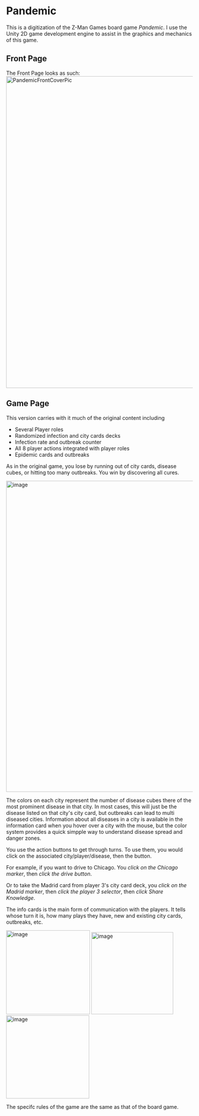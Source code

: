 # Pandemic
This is a digitization of the Z-Man Games board game *Pandemic*. I use the Unity 2D game development engine to assist in the graphics and mechanics of this game. 

## Front Page
The Front Page looks as such:
<img width="840" alt="PandemicFrontCoverPic" src="https://user-images.githubusercontent.com/79670114/184667411-6307ccbc-46e7-4a0a-80a4-64177708fa2b.png">

## Game Page
This version carries with it much of the original content including 
  - Several Player roles
  - Randomized infection and city cards decks
  - Infection rate and outbreak counter
  - All 8 player actions integrated with player roles
  - Epidemic cards and outbreaks
  
As in the original game, you lose by running out of city cards, disease cubes, or hitting too many outbreaks. You win by discovering all cures.

<img width="838" alt="image" src="https://user-images.githubusercontent.com/79670114/184667910-2470b481-de9b-44d2-b565-e7c4def17cc8.png">

The colors on each city represent the number of disease cubes there of the most prominent disease in that city. In most cases, this will just be the disease listed on that city's city card, but outbreaks can lead to multi diseased cities. Information about all diseases in a city is available in the information card when you hover over a city with the mouse, but the color system provides a quick simpple way to understand disease spread and danger zones. 

You use the action buttons to get through turns. To use them, you would click on the associated city/player/disease, then the button.

For example, if you want to drive to Chicago. You *click on the Chicago marker*, then *click the drive button*. 

Or to take the Madrid card from player 3's city card deck, you *click on the Madrid marker*, then *click the player 3 selector*, then *click Share Knowledge*.

The info cards is the main form of communication with the players. It tells whose turn it is, how many plays they have, new and existing city cards, outbreaks, etc. 


<img width="226" alt="image" src="https://user-images.githubusercontent.com/79670114/184672139-991b07ac-7311-43ad-8afd-1ad4f426e22b.png"> <img width="221" alt="image" src="https://user-images.githubusercontent.com/79670114/184704502-1d9f2a64-f5f7-4765-8406-67961fe7ce5c.png"> <img width="224" alt="image" src="https://user-images.githubusercontent.com/79670114/184704661-4c69e700-caae-4380-b3c2-5dce7dd3b576.png">

The specifc rules of the game are the same as that of the board game. 



